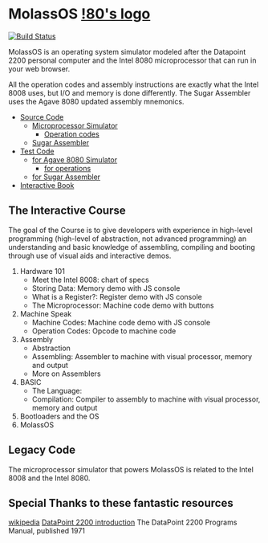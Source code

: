 MolassOS [!80's logo](logo.png)
===============================
[![Build Status](https://travis-ci.org/alexbrjo/MolassOS.svg?branch=master)](https://travis-ci.org/alexbrjo/MolassOS)

MolassOS is an operating system simulator modeled after the Datapoint 2200 
personal computer and the Intel 8080 microprocessor that can run in your web
browser.

All the operation codes and assembly instructions are exactly what the Intel 
8008 uses, but I/O and memory is done differently. The Sugar Assembler uses the 
Agave 8080 updated assembly mnemonics.

- [Source Code](src/) 
  - [Microprocessor Simulator](src/Agave8080) 
    - [Operation codes](src/Agave8080/instructions)
  - [Sugar Assembler](src/SugarAsm) 
- [Test Code](test/)
  - [for Agave 8080 Simulator](test/Agave8080) 
    - [for operations](test/Agave8080/instructions)
  - [for Sugar Assembler](test/SugarAsm) 
- [Interactive Book](test/) 

The Interactive Course
----------------------
The goal of the Course is to give developers with experience in high-level 
programming (high-level of abstraction, not advanced programming) an
understanding and basic knowledge of assembling, compiling and booting through 
use of visual aids and interactive demos.

1. Hardware 101
    * Meet the Intel 8008: chart of specs
    * Storing Data: Memory demo with JS console
    * What is a Register?: Register demo with JS console
    * The Microprocessor: Machine code demo with buttons
2. Machine Speak
    * Machine Codes: Machine code demo with JS console
    * Operation Codes: Opcode to machine code 
3. Assembly
    * Abstraction
    * Assembling: Assembler to machine with visual processor, memory and output
    * More on Assemblers
4. BASIC
    * The Language: 
    * Compilation: Compiler to assembly to machine with visual processor, memory and output
5. Bootloaders and the OS
6. MolassOS

Legacy Code
-----------
The microprocessor simulator that powers MolassOS is related to the Intel 8008 
and the Intel 8080. 

Special Thanks to these fantastic resources
-------------------------------------------
[wikipedia](https://en.wikipedia.org/wiki/BASIC)
[DataPoint 2200 introduction](http://www.sbprojects.com/sbasm/dp2200.php)
The DataPoint 2200 Programs Manual, published 1971
